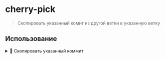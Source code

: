 # cherry-pick
> Скопировать указанный комит из другой ветки в указанную ветку

## Использование

  <details>
  <summary> 🔹 Скопировать указанный коммит</summary>
  <br>
  🚩 Создает новый коммит в целевой ветке с теми же изменениями, что и выбранный коммит
  🚩 Новые коммиты имеют новые идентификаторы, так как они отличаются от оригинальных коммитов в истории.

  <br>
  <br>
  
  ```bash
  git cherry-pick <commit_hash>.
  ```
  </details>
